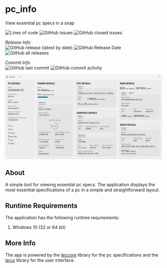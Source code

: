 # pc_info
View essential pc specs in a snap

<p>
  <img alt="Lines of code" src="https://img.shields.io/tokei/lines/github/alecmus/pc_info">
  <img alt="GitHub issues" src="https://img.shields.io/github/issues-raw/alecmus/pc_info">
  <img alt="GitHub closed issues" src="https://img.shields.io/github/issues-closed-raw/alecmus/pc_info">
</p>

<p>
  <em>Release Info</em>
  <br>
  <img alt="GitHub release (latest by date)" src="https://img.shields.io/github/v/release/alecmus/pc_info">
  <img alt="GitHub Release Date" src="https://img.shields.io/github/release-date/alecmus/pc_info">
  <img alt="GitHub all releases" src="https://img.shields.io/github/downloads/alecmus/pc_info/total">
</p>

<p>
  <em>Commit Info</em>
  <br>
  <img alt="GitHub last commit" src="https://img.shields.io/github/last-commit/alecmus/pc_info">
  <img alt="GitHub commit activity" src="https://img.shields.io/github/commit-activity/y/alecmus/pc_info">
</p>

<img src="https://github.com/alecmus/files/blob/master/liblec/lecui/screenshots/pc_info/pc_info_01.png?raw=true" alt="screenshot" width="1120"/>

## About
A simple tool for viewing essential pc specs. The application displays the most essential specifications of a pc in a simple and straightforward layout.

## Runtime Requirements
The application has the following runtime requirements:

1. Windows 10 (32 or 64 bit)

## More Info
The app is powered by the [leccore](https://github.com/alecmus/leccore) library for the pc specifications and the [lecui](https://github.com/alecmus/lecui) library for the user interface.
